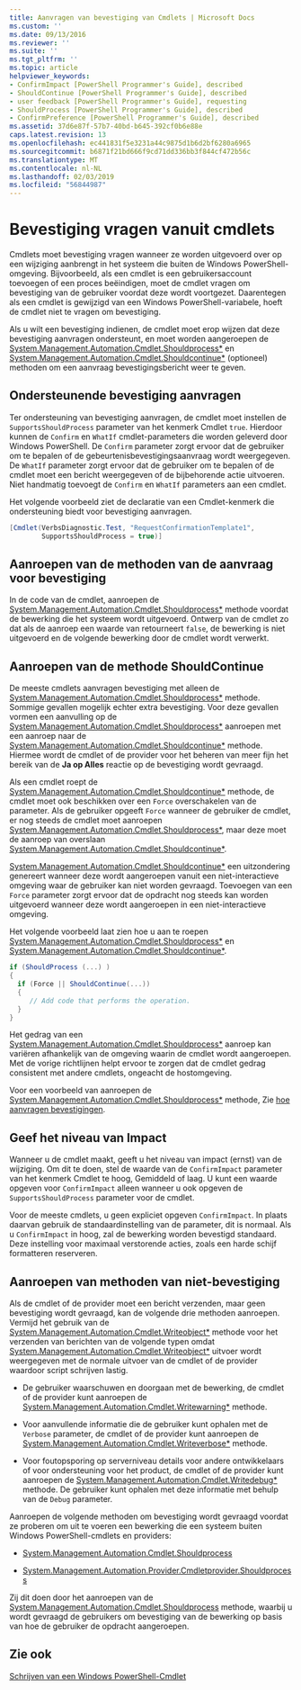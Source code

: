 ```yaml
---
title: Aanvragen van bevestiging van Cmdlets | Microsoft Docs
ms.custom: ''
ms.date: 09/13/2016
ms.reviewer: ''
ms.suite: ''
ms.tgt_pltfrm: ''
ms.topic: article
helpviewer_keywords:
- ConfirmImpact [PowerShell Programmer's Guide], described
- ShouldContinue [PowerShell Programmer's Guide], described
- user feedback [PowerShell Programmer's Guide], requesting
- ShouldProcess [PowerShell Programmer's Guide], described
- ConfirmPreference [PowerShell Programmer's Guide], described
ms.assetid: 37d6e87f-57b7-40bd-b645-392cf0b6e88e
caps.latest.revision: 13
ms.openlocfilehash: ec441831f5e3231a44c9875d1b6d2bf6280a6965
ms.sourcegitcommit: b6871f21bd666f9cd71dd336bb3f844cf472b56c
ms.translationtype: MT
ms.contentlocale: nl-NL
ms.lasthandoff: 02/03/2019
ms.locfileid: "56844987"
---
```

# <a name="requesting-confirmation-from-cmdlets"></a>Bevestiging vragen vanuit cmdlets

Cmdlets moet bevestiging vragen wanneer ze worden uitgevoerd over op een wijziging aanbrengt in het systeem die buiten de Windows PowerShell-omgeving. Bijvoorbeeld, als een cmdlet is een gebruikersaccount toevoegen of een proces beëindigen, moet de cmdlet vragen om bevestiging van de gebruiker voordat deze wordt voortgezet. Daarentegen als een cmdlet is gewijzigd van een Windows PowerShell-variabele, hoeft de cmdlet niet te vragen om bevestiging.

Als u wilt een bevestiging indienen, de cmdlet moet erop wijzen dat deze bevestiging aanvragen ondersteunt, en moet worden aangeroepen de [System.Management.Automation.Cmdlet.Shouldprocess*](/dotnet/api/System.Management.Automation.Cmdlet.ShouldProcess) en [ System.Management.Automation.Cmdlet.Shouldcontinue*](/dotnet/api/System.Management.Automation.Cmdlet.ShouldContinue) (optioneel) methoden om een aanvraag bevestigingsbericht weer te geven.

## <a name="supporting-confirmation-requests"></a>Ondersteunende bevestiging aanvragen

Ter ondersteuning van bevestiging aanvragen, de cmdlet moet instellen de `SupportsShouldProcess` parameter van het kenmerk Cmdlet `true`. Hierdoor kunnen de `Confirm` en `WhatIf` cmdlet-parameters die worden geleverd door Windows PowerShell. De `Confirm` parameter zorgt ervoor dat de gebruiker om te bepalen of de gebeurtenisbevestigingsaanvraag wordt weergegeven. De `WhatIf` parameter zorgt ervoor dat de gebruiker om te bepalen of de cmdlet moet een bericht weergegeven of de bijbehorende actie uitvoeren. Niet handmatig toevoegt de `Confirm` en `WhatIf` parameters aan een cmdlet.

Het volgende voorbeeld ziet de declaratie van een Cmdlet-kenmerk die ondersteuning biedt voor bevestiging aanvragen.

```csharp
[Cmdlet(VerbsDiagnostic.Test, "RequestConfirmationTemplate1",
        SupportsShouldProcess = true)]
```

## <a name="calling-the-confirmation-request-methods"></a>Aanroepen van de methoden van de aanvraag voor bevestiging

In de code van de cmdlet, aanroepen de [System.Management.Automation.Cmdlet.Shouldprocess*](/dotnet/api/System.Management.Automation.Cmdlet.ShouldProcess) methode voordat de bewerking die het systeem wordt uitgevoerd. Ontwerp van de cmdlet zo dat als de aanroep een waarde van retourneert `false`, de bewerking is niet uitgevoerd en de volgende bewerking door de cmdlet wordt verwerkt.

## <a name="calling-the-shouldcontinue-method"></a>Aanroepen van de methode ShouldContinue

De meeste cmdlets aanvragen bevestiging met alleen de [System.Management.Automation.Cmdlet.Shouldprocess*](/dotnet/api/System.Management.Automation.Cmdlet.ShouldProcess) methode. Sommige gevallen mogelijk echter extra bevestiging. Voor deze gevallen vormen een aanvulling op de [System.Management.Automation.Cmdlet.Shouldprocess*](/dotnet/api/System.Management.Automation.Cmdlet.ShouldProcess) aanroepen met een aanroep naar de [System.Management.Automation.Cmdlet.Shouldcontinue*](/dotnet/api/System.Management.Automation.Cmdlet.ShouldContinue) methode. Hiermee wordt de cmdlet of de provider voor het beheren van meer fijn het bereik van de **Ja op Alles** reactie op de bevestiging wordt gevraagd.

Als een cmdlet roept de [System.Management.Automation.Cmdlet.Shouldcontinue*](/dotnet/api/System.Management.Automation.Cmdlet.ShouldContinue) methode, de cmdlet moet ook beschikken over een `Force` overschakelen van de parameter. Als de gebruiker opgeeft `Force` wanneer de gebruiker de cmdlet, er nog steeds de cmdlet moet aanroepen [System.Management.Automation.Cmdlet.Shouldprocess*](/dotnet/api/System.Management.Automation.Cmdlet.ShouldProcess), maar deze moet de aanroep van overslaan [ System.Management.Automation.Cmdlet.Shouldcontinue*](/dotnet/api/System.Management.Automation.Cmdlet.ShouldContinue).

[System.Management.Automation.Cmdlet.Shouldcontinue*](/dotnet/api/System.Management.Automation.Cmdlet.ShouldContinue) een uitzondering genereert wanneer deze wordt aangeroepen vanuit een niet-interactieve omgeving waar de gebruiker kan niet worden gevraagd. Toevoegen van een `Force` parameter zorgt ervoor dat de opdracht nog steeds kan worden uitgevoerd wanneer deze wordt aangeroepen in een niet-interactieve omgeving.

Het volgende voorbeeld laat zien hoe u aan te roepen [System.Management.Automation.Cmdlet.Shouldprocess*](/dotnet/api/System.Management.Automation.Cmdlet.ShouldProcess) en [System.Management.Automation.Cmdlet.Shouldcontinue*](/dotnet/api/System.Management.Automation.Cmdlet.ShouldContinue).

```csharp
if (ShouldProcess (...) )
{
  if (Force || ShouldContinue(...))
  {
     // Add code that performs the operation.
  }
}
```

Het gedrag van een [System.Management.Automation.Cmdlet.Shouldprocess*](/dotnet/api/System.Management.Automation.Cmdlet.ShouldProcess) aanroep kan variëren afhankelijk van de omgeving waarin de cmdlet wordt aangeroepen. Met de vorige richtlijnen helpt ervoor te zorgen dat de cmdlet gedrag consistent met andere cmdlets, ongeacht de hostomgeving.

Voor een voorbeeld van aanroepen de [System.Management.Automation.Cmdlet.Shouldprocess*](/dotnet/api/System.Management.Automation.Cmdlet.ShouldProcess) methode, Zie [hoe aanvragen bevestigingen](./how-to-request-confirmations.md).

## <a name="specify-the-impact-level"></a>Geef het niveau van Impact

Wanneer u de cmdlet maakt, geeft u het niveau van impact (ernst) van de wijziging. Om dit te doen, stel de waarde van de `ConfirmImpact` parameter van het kenmerk Cmdlet te hoog, Gemiddeld of laag. U kunt een waarde opgeven voor `ConfirmImpact` alleen wanneer u ook opgeven de `SupportsShouldProcess` parameter voor de cmdlet.

Voor de meeste cmdlets, u geen expliciet opgeven `ConfirmImpact`.  In plaats daarvan gebruik de standaardinstelling van de parameter, dit is normaal. Als u `ConfirmImpact` in hoog, zal de bewerking worden bevestigd standaard. Deze instelling voor maximaal verstorende acties, zoals een harde schijf formatteren reserveren.

## <a name="calling-non-confirmation-methods"></a>Aanroepen van methoden van niet-bevestiging

Als de cmdlet of de provider moet een bericht verzenden, maar geen bevestiging wordt gevraagd, kan de volgende drie methoden aanroepen. Vermijd het gebruik van de [System.Management.Automation.Cmdlet.Writeobject*](/dotnet/api/System.Management.Automation.Cmdlet.WriteObject) methode voor het verzenden van berichten van de volgende typen omdat [System.Management.Automation.Cmdlet.Writeobject*](/dotnet/api/System.Management.Automation.Cmdlet.WriteObject) uitvoer wordt weergegeven met de normale uitvoer van de cmdlet of de provider waardoor script schrijven lastig.

- De gebruiker waarschuwen en doorgaan met de bewerking, de cmdlet of de provider kunt aanroepen de [System.Management.Automation.Cmdlet.Writewarning*](/dotnet/api/System.Management.Automation.Cmdlet.WriteWarning) methode.

- Voor aanvullende informatie die de gebruiker kunt ophalen met de `Verbose` parameter, de cmdlet of de provider kunt aanroepen de [System.Management.Automation.Cmdlet.Writeverbose*](/dotnet/api/System.Management.Automation.Cmdlet.WriteVerbose) methode.

- Voor foutopsporing op serverniveau details voor andere ontwikkelaars of voor ondersteuning voor het product, de cmdlet of de provider kunt aanroepen de [System.Management.Automation.Cmdlet.Writedebug*](/dotnet/api/System.Management.Automation.Cmdlet.WriteDebug) methode. De gebruiker kunt ophalen met deze informatie met behulp van de `Debug` parameter.

Aanroepen de volgende methoden om bevestiging wordt gevraagd voordat ze proberen om uit te voeren een bewerking die een systeem buiten Windows PowerShell-cmdlets en providers:

- [System.Management.Automation.Cmdlet.Shouldprocess](/dotnet/api/System.Management.Automation.Cmdlet.ShouldProcess)

- [System.Management.Automation.Provider.Cmdletprovider.Shouldprocess](/dotnet/api/System.Management.Automation.Provider.CmdletProvider.ShouldProcess)

Zij dit doen door het aanroepen van de [System.Management.Automation.Cmdlet.Shouldprocess](/dotnet/api/System.Management.Automation.Cmdlet.ShouldProcess) methode, waarbij u wordt gevraagd de gebruikers om bevestiging van de bewerking op basis van hoe de gebruiker de opdracht aangeroepen.

## <a name="see-also"></a>Zie ook

[Schrijven van een Windows PowerShell-Cmdlet](./writing-a-windows-powershell-cmdlet.md)
